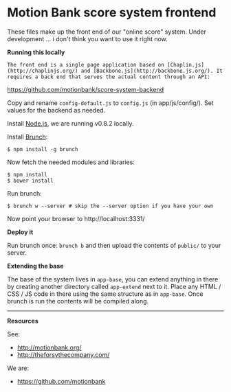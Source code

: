 Motion Bank score system frontend
=================================

These files make up the front end of our "online score" system. Under development ... i don't think you want to use it right now.

**Running this locally**

	The front end is a single page application based on [Chaplin.js](http://chaplinjs.org/) and [Backbone.js](http://backbone.js.org/). It requires a back end that serves the actual content through an API:
https://github.com/motionbank/score-system-backend

Copy and rename `config-default.js` to `config.js` (in app/js/config/). Set values for the backend as needed.

Install [Node.js](http://nodejs.org/), we are running v0.8.2 locally.

Install [Brunch](http://brunch.io/):
```
$ npm install -g brunch
```

Now fetch the needed modules and libraries:
```
$ npm install
$ bower install
```

Run brunch:
```
$ brunch w --server # skip the --server option if you have your own
```
Now point your browser to http://localhost:3331/

**Deploy it**

Run brunch once: ```brunch b``` and then upload the contents of ```public/``` to your server.

**Extending the base**

The base of the system lives in ```app-base```, you can extend anything in there by creating another directory called ```app-extend``` next to it. Place any HTML / CSS / JS code in there using the same structure as in ```app-base```. Once brunch is run the contents will be compiled along.

****

**Resources**

See:
- http://motionbank.org/
- http://theforsythecompany.com/

We are:
- https://github.com/motionbank
